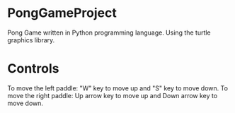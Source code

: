 # PongGameProject
Pong Game written in Python programming language. Using the turtle graphics library.
# Controls
To move the left paddle: "W" key to move up and "S" key to move down.
To move the right paddle: Up arrow key to move up and Down arrow key to move down.
